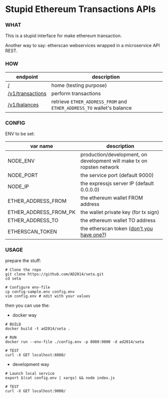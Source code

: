 # Stupid Ethereum Transactions APIs


### WHAT

This is a stupid interface for make ethereum transaction.

Another way to say: etherscan webservices wrapped in a microservice API REST.

### HOW

endpoint                                       | description
-----------------------------------------------|----------------------------------
[/](./docs/home.md)                            | home (testing purpose)
[/v1/transactions](./docs/v1_transactions.md)  | perform transactions
[/v1/balances](./docs/v1_balances.md)  | retrieve `ETHER_ADDRESS_FROM` and `ETHER_ADDRESS_TO` wallet's balance


### CONFIG

ENV to be set:

var name              | description
----------------------|--------------------------------------------------------------------------
NODE_ENV              | production/development, on development will make tx on ropsten network
NODE_PORT             | the service port (default 9000)
NODE_IP               | the expressjs server IP (default 0.0.0.0)
ETHER_ADDRESS_FROM    | the ethereum wallet FROM address
ETHER_ADDRESS_FROM_PK | the wallet private key (for tx sign)
ETHER_ADDRESS_TO      | the ethereum wallet TO address
ETHERSCAN_TOKEN       | the etherscan token ([don't you have one?](https://etherscan.io))


### USAGE

prepare the stuff:

```shell
# Clone the repo
git clone https://github.com/AD2014/seta.git
cd seta

# Configure env-file
cp config-sample.env config.env
vim config.env # edit with your values

```

then you can use the:

- docker way

```shell
# BUILD
docker build -t ad2014/seta .

# RUN
docker run --env-file ./config.env -p 8080:9000 -d ad2014/seta

# TEST
curl -X GET localhost:8080/
```

- development way

```shell
# Launch local service
export $(cat config.env | xargs) && node index.js

# TEST
curl -X GET localhost:9000/
```
